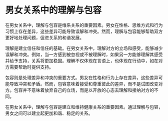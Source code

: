 # 男女关系中的理解与包容
在男女关系中，理解与包容是维系关系的重要因素。男女在性格、思维方式和行为习惯上存在差异，这些差异可能导致误解和冲突。然而，理解与包容能够帮助双方更好地处理问题，促进关系的和谐发展。

理解是建立信任和信任的基础。在男女关系中，理解对方的立场和感受，能够减少误解和冲突。例如，当一方感到被忽视或不被理解时，如果另一方能够理解其感受并给予支持，关系将更加稳固。理解不仅体现在言语上，也体现在行动中，如在对方需要帮助时提供支持。

包容则是处理差异和冲突的重要方式。男女在性格和行为上存在差异，这些差异可能导致冲突和矛盾。然而，包容意味着接受和尊重彼此的差异，而不是试图改变对方。包容并不意味着放弃自己的立场，而是以开放的心态去理解和接纳对方的不同。

在男女关系中，理解与包容是建立和维持健康关系的重要因素。通过理解与包容，男女之间可以建立起更加和谐、稳定的关系。
